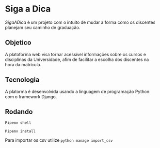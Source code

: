 # Siga a Dica

_SigaADica_ é um projeto com o intuito de mudar a forma como os discentes planejam seu caminho de graduação.

## Objetico
A platoforma web visa tornar acessível informações sobre os cursos e disciplinas da Universidade, afim de facilitar a escolha dos discentes na hora da matrícula.

## Tecnologia
A platorma é desenvolvida usando a linguagem de programação Python com o framework Django.
 
## Rodando

` Pipenv shell ` 

` Pipenv install `

Para importar os csv utilize ` python manage import_csv `
